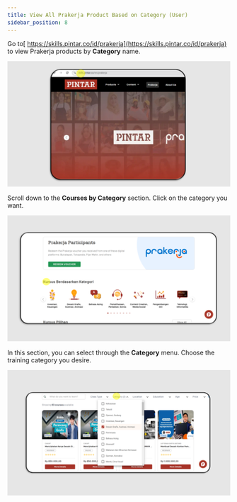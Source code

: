 ```yaml
---
title: View All Prakerja Product Based on Category (User)
sidebar_position: 8
---
```

Go to[ https://skills.pintar.co/id/prakerja](https://skills.pintar.co/id/prakerja) to view Prakerja products by **Category** name.

![](/img/category-eng-1.png)

Scroll down to the **Courses by Category** section. Click on the category you want. 

![](/img/category-2.png)

In this section, you can select through the **Category** menu. Choose the training category you desire.

![](/img/category-eng-3.png)
